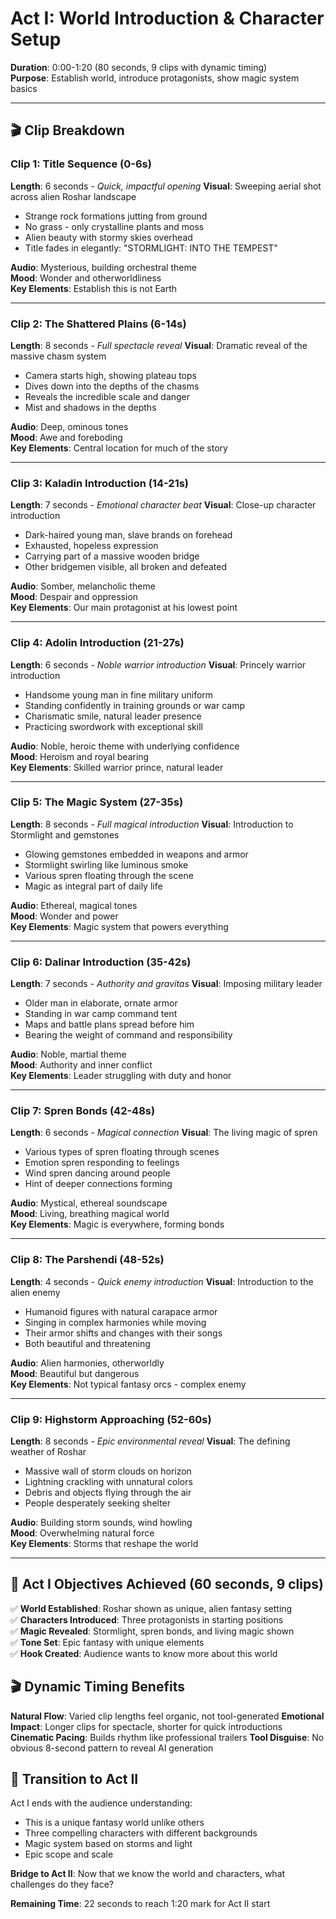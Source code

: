 # Act I: World Introduction & Character Setup
**Duration**: 0:00-1:20 (80 seconds, 9 clips with dynamic timing)  
**Purpose**: Establish world, introduce protagonists, show magic system basics

---

## 🎬 Clip Breakdown

### Clip 1: Title Sequence (0-6s) 
**Length**: 6 seconds - *Quick, impactful opening*
**Visual**: Sweeping aerial shot across alien Roshar landscape
- Strange rock formations jutting from ground
- No grass - only crystalline plants and moss
- Alien beauty with stormy skies overhead
- Title fades in elegantly: "STORMLIGHT: INTO THE TEMPEST"

**Audio**: Mysterious, building orchestral theme  
**Mood**: Wonder and otherworldliness  
**Key Elements**: Establish this is not Earth

---

### Clip 2: The Shattered Plains (6-14s)
**Length**: 8 seconds - *Full spectacle reveal*
**Visual**: Dramatic reveal of the massive chasm system
- Camera starts high, showing plateau tops
- Dives down into the depths of the chasms
- Reveals the incredible scale and danger
- Mist and shadows in the depths

**Audio**: Deep, ominous tones  
**Mood**: Awe and foreboding  
**Key Elements**: Central location for much of the story

---

### Clip 3: Kaladin Introduction (14-21s)
**Length**: 7 seconds - *Emotional character beat*
**Visual**: Close-up character introduction
- Dark-haired young man, slave brands on forehead
- Exhausted, hopeless expression
- Carrying part of a massive wooden bridge
- Other bridgemen visible, all broken and defeated

**Audio**: Somber, melancholic theme  
**Mood**: Despair and oppression  
**Key Elements**: Our main protagonist at his lowest point

---

### Clip 4: Adolin Introduction (21-27s)
**Length**: 6 seconds - *Noble warrior introduction*
**Visual**: Princely warrior introduction
- Handsome young man in fine military uniform
- Standing confidently in training grounds or war camp
- Charismatic smile, natural leader presence
- Practicing swordwork with exceptional skill

**Audio**: Noble, heroic theme with underlying confidence  
**Mood**: Heroism and royal bearing  
**Key Elements**: Skilled warrior prince, natural leader

---

### Clip 5: The Magic System (27-35s)
**Length**: 8 seconds - *Full magical introduction*
**Visual**: Introduction to Stormlight and gemstones
- Glowing gemstones embedded in weapons and armor
- Stormlight swirling like luminous smoke
- Various spren floating through the scene
- Magic as integral part of daily life

**Audio**: Ethereal, magical tones  
**Mood**: Wonder and power  
**Key Elements**: Magic system that powers everything

---

### Clip 6: Dalinar Introduction (35-42s)
**Length**: 7 seconds - *Authority and gravitas*
**Visual**: Imposing military leader
- Older man in elaborate, ornate armor
- Standing in war camp command tent
- Maps and battle plans spread before him
- Bearing the weight of command and responsibility

**Audio**: Noble, martial theme  
**Mood**: Authority and inner conflict  
**Key Elements**: Leader struggling with duty and honor

---

### Clip 7: Spren Bonds (42-48s)
**Length**: 6 seconds - *Magical connection*
**Visual**: The living magic of spren
- Various types of spren floating through scenes
- Emotion spren responding to feelings
- Wind spren dancing around people
- Hint of deeper connections forming

**Audio**: Mystical, ethereal soundscape  
**Mood**: Living, breathing magical world  
**Key Elements**: Magic is everywhere, forming bonds

---

### Clip 8: The Parshendi (48-52s)
**Length**: 4 seconds - *Quick enemy introduction*
**Visual**: Introduction to the alien enemy
- Humanoid figures with natural carapace armor
- Singing in complex harmonies while moving
- Their armor shifts and changes with their songs
- Both beautiful and threatening

**Audio**: Alien harmonies, otherworldly  
**Mood**: Beautiful but dangerous  
**Key Elements**: Not typical fantasy orcs - complex enemy

---

### Clip 9: Highstorm Approaching (52-60s)
**Length**: 8 seconds - *Epic environmental reveal*
**Visual**: The defining weather of Roshar
- Massive wall of storm clouds on horizon
- Lightning crackling with unnatural colors
- Debris and objects flying through the air
- People desperately seeking shelter

**Audio**: Building storm sounds, wind howling  
**Mood**: Overwhelming natural force  
**Key Elements**: Storms that reshape the world

---

## 🎯 Act I Objectives Achieved (60 seconds, 9 clips)

✅ **World Established**: Roshar shown as unique, alien fantasy setting  
✅ **Characters Introduced**: Three protagonists in starting positions  
✅ **Magic Revealed**: Stormlight, spren bonds, and living magic shown  
✅ **Tone Set**: Epic fantasy with unique elements  
✅ **Hook Created**: Audience wants to know more about this world

## 🎬 Dynamic Timing Benefits

**Natural Flow**: Varied clip lengths feel organic, not tool-generated
**Emotional Impact**: Longer clips for spectacle, shorter for quick introductions
**Cinematic Pacing**: Builds rhythm like professional trailers
**Tool Disguise**: No obvious 8-second pattern to reveal AI generation

## 🔗 Transition to Act II

Act I ends with the audience understanding:
- This is a unique fantasy world unlike others
- Three compelling characters with different backgrounds
- Magic system based on storms and light
- Epic scope and scale

**Bridge to Act II**: Now that we know the world and characters, what challenges do they face?

**Remaining Time**: 22 seconds to reach 1:20 mark for Act II start
